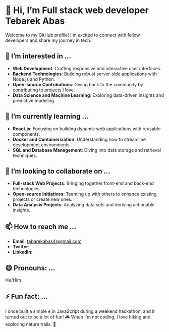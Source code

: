 # 👋 Hi, I’m Full stack web developer Tebarek Abas

Welcome to my GitHub profile! I'm excited to connect with fellow developers and share my journey in tech.

## 👀 I’m interested in ...
- **Web Development**: Crafting responsive and interactive user interfaces.
- **Backend Technologies**: Building robust server-side applications with Node.js and Python.
- **Open-source Contributions**: Giving back to the community by contributing to projects I love.
- **Data Science and Machine Learning**: Exploring data-driven insights and predictive modeling.

## 🌱 I’m currently learning ...
- **React.js**: Focusing on building dynamic web applications with reusable components.
- **Docker and Containerization**: Understanding how to streamline development environments.
- **SQL and Database Management**: Diving into data storage and retrieval techniques.

## 💞️ I’m looking to collaborate on ...
- **Full-stack Web Projects**: Bringing together front-end and back-end technologies.
- **Open-source Initiatives**: Teaming up with others to enhance existing projects or create new ones.
- **Data Analysis Projects**: Analyzing data sets and deriving actionable insights.

## 📫 How to reach me ...
- **Email**: tebarekabas4@gmail.com
- **Twitter**: 
- **LinkedIn**:

## 😄 Pronouns: ...
He/Him

## ⚡ Fun fact: ...
I once built a simple e in JavaScript during a weekend hackathon, and it turned out to be a lot of fun! 🎮 When I'm not coding, I love hiking and exploring nature trails. 🌲
